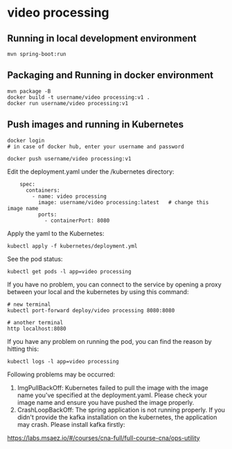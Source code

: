 # video processing

## Running in local development environment

```
mvn spring-boot:run
```

## Packaging and Running in docker environment

```
mvn package -B
docker build -t username/video processing:v1 .
docker run username/video processing:v1
```

## Push images and running in Kubernetes

```
docker login 
# in case of docker hub, enter your username and password

docker push username/video processing:v1
```

Edit the deployment.yaml under the /kubernetes directory:
```
    spec:
      containers:
        - name: video processing
          image: username/video processing:latest   # change this image name
          ports:
            - containerPort: 8080

```

Apply the yaml to the Kubernetes:
```
kubectl apply -f kubernetes/deployment.yml
```

See the pod status:
```
kubectl get pods -l app=video processing
```

If you have no problem, you can connect to the service by opening a proxy between your local and the kubernetes by using this command:
```
# new terminal
kubectl port-forward deploy/video processing 8080:8080

# another terminal
http localhost:8080
```

If you have any problem on running the pod, you can find the reason by hitting this:
```
kubectl logs -l app=video processing
```

Following problems may be occurred:

1. ImgPullBackOff:  Kubernetes failed to pull the image with the image name you've specified at the deployment.yaml. Please check your image name and ensure you have pushed the image properly.
1. CrashLoopBackOff: The spring application is not running properly. If you didn't provide the kafka installation on the kubernetes, the application may crash. Please install kafka firstly:

https://labs.msaez.io/#/courses/cna-full/full-course-cna/ops-utility

